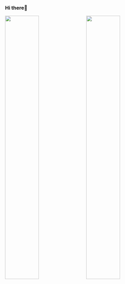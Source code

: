 ### Hi there👋

<img align="left" width="47%" src="https://github-readme-stats.vercel.app/api?username=BhagyaSree12&show_icons=true&theme=radical" />

<img align="right" width="47%" src="https://github-readme-stats.vercel.app/api/top-langs/?username=BhagyaSree12&layout=compact" />

